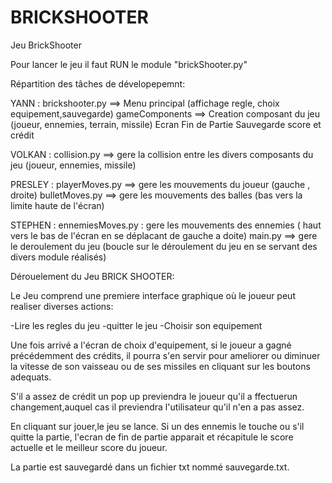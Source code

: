 # BRICKSHOOTER
Jeu BrickShooter

Pour lancer le jeu il faut RUN le module "brickShooter.py"

Répartition des tâches de dévelopepemnt:

YANN :  brickshooter.py  ==> Menu principal (affichage regle, choix equipement,sauvegarde)
	      gameComponents   ==> Creation composant du jeu (joueur, ennemies, terrain, missile)
		                         Ecran Fin de Partie
			                       Sauvegarde score et crédit


VOLKAN : collision.py ==> gere  la collision entre les  divers composants du jeu (joueur, ennemies, missile)


PRESLEY : playerMoves.py ==> gere les mouvements du joueur (gauche , droite)
          bulletMoves.py ==> gere les mouvements des balles (bas vers la limite haute de l'écran)

STEPHEN : ennemiesMoves.py : gere les mouvements des ennemies ( haut vers le bas de l'écran en se déplacant de gauche a doite)
	        main.py  ==> gere le deroulement du jeu (boucle sur le déroulement du jeu en se servant des divers module réalisés)


Dérouelement du Jeu BRICK SHOOTER:

Le Jeu comprend une premiere interface graphique où le joueur peut realiser diverses actions:

-Lire les regles du jeu
-quitter le jeu
-Choisir son equipement

Une fois arrivé a l'écran de choix d'equipement, si le joueur a gagné précédemment des crédits,
il pourra s'en servir pour ameliorer ou diminuer la vitesse de son vaisseau ou de ses missiles
en cliquant sur les boutons adequats.

S'il a assez de crédit un pop up previendra le joueur qu'il a ffectuerun changement,auquel cas il
previendra l'utilisateur qu'il n'en a pas assez.

En cliquant sur jouer,le jeu se lance. Si un des ennemis le touche ou s'il quitte la partie, l'ecran
de fin de partie apparait et récapitule le score actuelle et le meilleur score du joueur.

La partie est sauvegardé dans un fichier txt nommé sauvegarde.txt.

